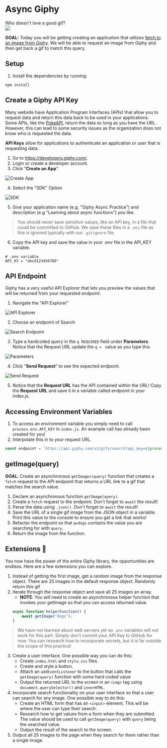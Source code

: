 # Async Giphy

Who doesn't love a good gif?  
![](https://media.giphy.com/media/cJMlR1SsCSkUjVY3iK/giphy.gif)

**GOAL:** Today you will be getting creating an application that utilizes [fetch to an image from Giphy](https://developers.giphy.com/). We will be able to request an image from Giphy and then get back a gif to match this query.

## Setup

1. Install the dependencies by running:
```shell
npm install
```

## Create a Giphy API Key

Many website have Application Program Interfaces (APIs) that allow you to request data and return this data back to be used in your applications. Some APIs, like the [PokeAPI](https://pokeapi.co/api/v2/pokemon/140), return the data so long as you have the URL. However, this can lead to some security issues as the organization does not know who is requested the data. 

**API Keys** allow for applications to authenticate an application or user that is requesting data.

1. Go to https://developers.giphy.com/.
2. Login or create a developer account.
3. Click "**Create an App**". 

![Create App](./assets/CreateApp.png)

4. Select the "SDK" Option

![SDK](./assets/SDK.png)

5. Give your application name (e.g. "Giphy Async Practice") and description (e.g "Learning about async functions") you like.

> You should never save sensitive values, like an API key, in a file that could be committed to GitHub. We save these files in a `.env` file as this is ignored typically with our `.gitignore` file.

6. Copy the API key and save the value in your .env file in the API_KEY variable.


```Plain Text
# .env variable
API_KY = "abcd123456789"
```

## API Endpoint

Giphy has a very useful API Explorer that lets you preview the values that will be returned from your requested endpoint.

1. Navigate the "API Explorer"

![API Explorer](./assets/APIExplorer.png)

2. Choose an endpoint of Search

![Search Endpoint](./assets/Search.png)

3. Type a hardcoded query in the `q REQUIRED` field under **Parameters**. Notice that the Request URL update the `q = ` value as you type this.

![Parameters](./assets/Parameters.png)

4. Click "**Send Request**" to see the expected endpoint.

![Send Request](./assets/SendRequest.png)

5. Notice that the **Request URL** has the API contained within the URL! Copy the **Request URL** and save it in a variable called endpoint in your index.js.

## Accessing Environment Variables

1. To access an environment variable you simply need to call `process.env.API_KEY` in `index.js`. An example call has already been created for you!
2. Interpolate this in to your request URL.

```JavaScript
const endpoint = `https://api.giphy.com/v1/gifs/search?api_key=${process.env.API_KEY}&q=dogs&limit=25&offset=0&rating=g&lang=en`
```

## getImage(query)

**GOAL**: Create an asynchronous `getImages(query)` function that creates a `fetch` request to the API endpoint that returns a URL link to a gif that matches the search value.

1. Declare an asynchronous function `getImage(query)`.
2. Create a `fetch` request to the endpoint. Don't forget to `await` the result!
3. Parse the data using `.json()`. Don't forget to `await` the result!
4. Save the URL of a single gif image from the JSON object in a variable. Print this value to the console to ensure you get a link that works!
5. Refactor the endpoint so that `q=dogs` contains the value you are searching for with `query`.
6. Return the image from the function.

## Extensions 🚀

You now have the power of the entire Giphy library, the opportunities are endless. Here are a few extensions you can explore.

1. Instead of getting the first image, get a random image from the response object. There are 25 images in the default response object. Randomly return this gif
2. Iterate through the response object and save all 25 images an array. 
    - **NOTE**: You will need to create an asynchronous helper function that invokes your getImage so that you can access returned value.
    ```JavaScript
    async function helperFunction() {
        await getImage("dogs");
    }
    ```
> We have not learned about web servers yet so `.env` variables will not work for this part. Simply don't commit your API Key to GitHub for now. You can research how to incorporate secrets, but it is far outside the scope of this practice!
3. Create a user interface. One  possible way you can do this:
    - Create `index.html` and `style.css` files.
    - Create and style a button.
    - Attach an `addEventListener` to the button that calls the `getImage(query)` function with some hard coded value
    - Output the returned URL to the screen in an `<img>` tag using `document.querySelector()` and `innerHTML`.
4. Incorporate search functionality on your user interface so that a user can search for any image. One possible way to do this:
    - Create an HTML form that has an `<input>` element. This will be where the user can type their search.
    - Research how to get values from a form when they are submitted. The value should be used to call `getImage(query)` with `query` being the searched value.
    - Output the result of the search to the screen.
5. Output all 25 images to the page when they search for them rather than a single image.